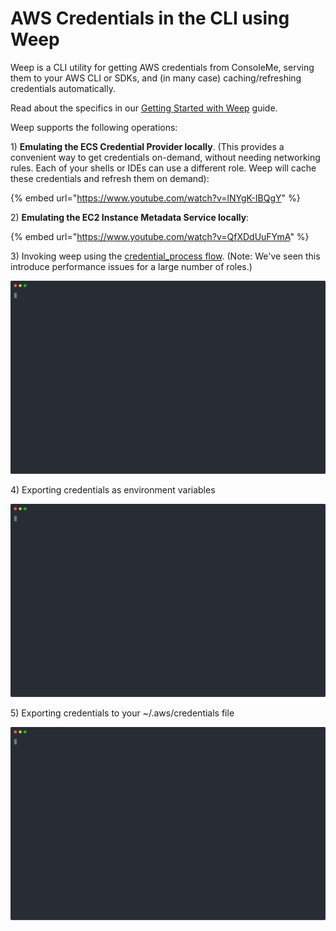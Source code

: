 # AWS Credentials in the CLI using Weep

Weep is a CLI utility for getting AWS credentials from ConsoleMe, serving them to your AWS CLI or SDKs, and \(in many case\) caching/refreshing credentials automatically.

 Read about the specifics in our [Getting Started with Weep](../../cli.md) guide. 

Weep supports the following operations:

1\) **Emulating the ECS Credential Provider locally**. \(This provides a convenient way to get credentials on-demand, without needing networking rules. Each of your shells or IDEs can use a different role. Weep will cache these credentials and refresh them on demand\):

{% embed url="https://www.youtube.com/watch?v=lNYgK-IBQgY" %}

2\) **Emulating the EC2 Instance Metadata Service locally**:

{% embed url="https://www.youtube.com/watch?v=QfXDdUuFYmA" %}

3\) Invoking weep using the [credential\_process flow](https://docs.aws.amazon.com/cli/latest/userguide/cli-configure-sourcing-external.html). \(Note: We've seen this introduce performance issues for a large number of roles.\)

![](../../.gitbook/assets/weep_credential_provider.svg)

4\) Exporting credentials as environment variables

![](../../.gitbook/assets/weep_env_variable.svg)

5\) Exporting credentials to your ~/.aws/credentials file

![](../../.gitbook/assets/weep_file.svg)

